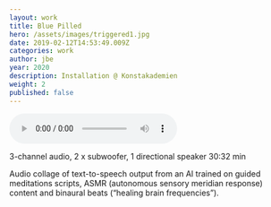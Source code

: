 ```yaml
---
layout: work
title: Blue Pilled
hero: /assets/images/triggered1.jpg
date: 2019-02-12T14:53:49.009Z
categories: work
author: jbe
year: 2020
description: Installation @ Konstakademien
weight: 2
published: false
---
```


![](filename.mp3)

3-channel audio, 2 x subwoofer, 1 directional speaker 30:32 min

Audio collage of  text-to-speech output from an AI trained on guided meditations scripts, ASMR (autonomous sensory meridian response) content and binaural beats (“healing brain frequencies”).
